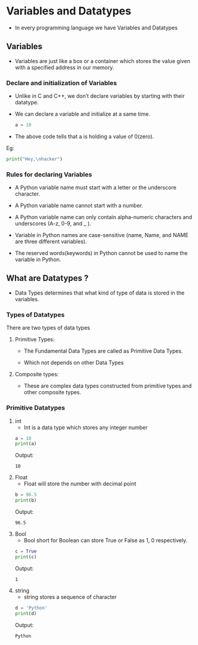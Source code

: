 # Variables and Datatypes

- In every programming language we have Variables and Datatypes

## Variables

- Variables are just like a box or a container which stores the value given with a specified address in our memory.

### Declare and initialization of  Variables

- Unlike in C and C++, we don’t declare variables by starting with their datatype.

- We can declare a variable and initialize at a same time.

    ```python
    a = 10
    ```

- The above code tells that a is holding a value of 0(zero).

Eg:

```py
print("Hey,\nhacker")
```
### Rules for declaring  Variables
- A Python variable name must start with a letter or the underscore character.

- A Python variable name cannot start with a number.

- A Python variable name can only contain alpha-numeric characters and underscores (A-z, 0-9, and _ ).

- Variable in Python names are case-sensitive (name, Name, and NAME are three different variables).

- The reserved words(keywords) in Python cannot be used to name the variable in Python.

## What are Datatypes ?

- Data Types determines that what kind of type of data is stored in the variables.

### Types of Datatypes

There are two types of data types
1) Primitive Types:
    - The Fundamental Data Types are called as Primitive Data Types.

    - Which not depends on other Data Types

2) Composite types:
    - These are complex data types constructed from primitive types and other composite types.

### Primitive Datatypes

1. int
    - Int is a data type which stores any integer number
    ```python
    a = 10
    print(a)
    ```
    Output: 
    ```
    10
    ```
2. Float
    - Float will store the number with decimal point
    ```py
    b = 96.5
    print(b)
    ```
    Output:
    ```
    96.5
    ```
3. Bool
    - Bool short for Boolean can store True or False as 1, 0 respectively.
    ```py
    c = True
    print(c)
    ```
    Output:
    ```
    1
    ```
4. string 
    - string stores a sequence of character
    ```py
    d = 'Python'
    print(d)
    ```
    Output:
    ```
    Python
    ```